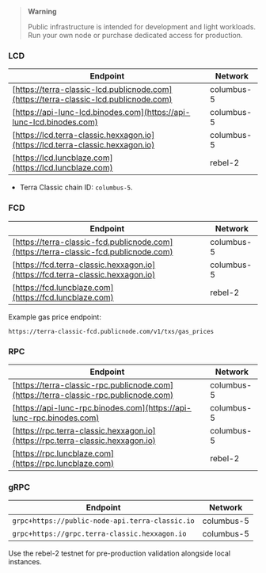 > **Warning**
>
> Public infrastructure is intended for development and light workloads. Run your own node or purchase dedicated access for production.

### LCD

| Endpoint | Network |
| --- | --- |
| [https://terra-classic-lcd.publicnode.com](https://terra-classic-lcd.publicnode.com) | columbus-5 |
| [https://api-lunc-lcd.binodes.com](https://api-lunc-lcd.binodes.com) | columbus-5 |
| [https://lcd.terra-classic.hexxagon.io](https://lcd.terra-classic.hexxagon.io) | columbus-5 |
| [https://lcd.luncblaze.com](https://lcd.luncblaze.com) | rebel-2 |

- Terra Classic chain ID: `columbus-5`.

### FCD

| Endpoint | Network |
| --- | --- |
| [https://terra-classic-fcd.publicnode.com](https://terra-classic-fcd.publicnode.com) | columbus-5 |
| [https://fcd.terra-classic.hexxagon.io](https://fcd.terra-classic.hexxagon.io) | columbus-5 |
| [https://fcd.luncblaze.com](https://fcd.luncblaze.com) | rebel-2 |

Example gas price endpoint:

```text
https://terra-classic-fcd.publicnode.com/v1/txs/gas_prices
```

### RPC

| Endpoint | Network |
| --- | --- |
| [https://terra-classic-rpc.publicnode.com](https://terra-classic-rpc.publicnode.com) | columbus-5 |
| [https://api-lunc-rpc.binodes.com](https://api-lunc-rpc.binodes.com) | columbus-5 |
| [https://rpc.terra-classic.hexxagon.io](https://rpc.terra-classic.hexxagon.io) | columbus-5 |
| [https://rpc.luncblaze.com](https://rpc.luncblaze.com) | rebel-2 |

### gRPC

| Endpoint | Network |
| --- | --- |
| `grpc+https://public-node-api.terra-classic.io` | columbus-5 |
| `grpc+https://grpc.terra-classic.hexxagon.io` | columbus-5 |

Use the rebel-2 testnet for pre-production validation alongside local instances.
